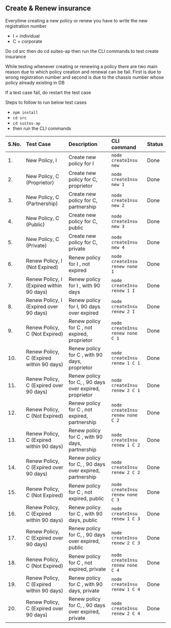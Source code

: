 ## Create & Renew insurance

<p>Everytime creating a new policy or renew you have to write the new registration number</p>

<ul>
<li>I = individual</li>
<li>C = corporate</li>
</ul>

<p>Do cd src then do cd suites-ap then run the CLI commands to test create insurance</p>
<p>While testing whenever creating or renewing a policy there are two main reason due to which policy creation and renewal can be fail. First is due to wrong registration number and second is due to the chassis number whose policy already existing in DB</p>
<p>If a test case fail, do restart the test case</p>

<p>Steps to follow to run below test cases</p>
<ul>
<li> <code>npm install</code> </li>
<li><code>cd src</code></li>
<li><code>cd suites-ap</code></li>
<li>then run the CLI commands</li>
</ul>

| S.No. | Test Case                                | Description                                             | CLI command                      | Status |
| :---- | :--------------------------------------- | :------------------------------------------------------ | :------------------------------- | :----- |
| 1.    | New Policy, I                            | Create new policy for I                                 | `node createInsu new `           | Done   |
| 2.    | New Policy, C (Proprietor)               | Create new policy for C, proprietor                     | `node createInsu new 1`          | Done   |
| 3.    | New Policy, C (Partnership)              | Create new policy for C, partnership                    | `node createInsu new 2`          | Done   |
| 4.    | New Policy, C (Public)                   | Create new policy for C, public                         | `node createInsu new 3`          | Done   |
| 5.    | New Policy, C (Private)                  | Create new policy for C, private                        | `node createInsu new 4`          | Done   |
| 6.    | Renew Policy, I (Not Expired)            | Renew policy for I , not expired                        | `node createInsu renew none I`   | Done   |
| 7.    | Renew Policy, I (Expired within 90 days) | Renew policy for I , with 90 days                       | `node createInsu renew 1 I`      | Done   |
| 8.    | Renew Policy, I (Expired over 90 days)   | Renew policy for I, 90 days over expired                | `node createInsu renew 2 I`      | Done   |
| 9.    | Renew Policy, C (Not Expired)            | Renew policy for C , not expired, proprietor            | `node createInsu renew none C 1` | Done   |
| 10.   | Renew Policy, C (Expired within 90 days) | Renew policy for C , with 90 days, proprietor           | `node createInsu renew 1 C 1`    | Done   |
| 11.   | Renew Policy, C (Expired over 90 days)   | Renew policy for C, , 90 days over expired, proprietor  | `node createInsu renew 2 C 1`    | Done   |
| 12.   | Renew Policy, C (Not Expired)            | Renew policy for C , not expired, partnership           | `node createInsu renew none C 2` | Done   |
| 13.   | Renew Policy, C (Expired within 90 days) | Renew policy for C , with 90 days, partnership          | `node createInsu renew 1 C 2`    | Done   |
| 14.   | Renew Policy, C (Expired over 90 days)   | Renew policy for C, , 90 days over expired, partnership | `node createInsu renew 2 C 2`    | Done   |
| 15.   | Renew Policy, C (Not Expired)            | Renew policy for C , not expired, public                | `node createInsu renew none C 3` | Done   |
| 16.   | Renew Policy, C (Expired within 90 days) | Renew policy for C , with 90 days, public               | `node createInsu renew 1 C 3`    | Done   |
| 17.   | Renew Policy, C (Expired over 90 days)   | Renew policy for C, , 90 days over expired, public      | `node createInsu renew 2 C 3`    | Done   |
| 18.   | Renew Policy, C (Not Expired)            | Renew policy for C , not expired, private               | `node createInsu renew none C 4` | Done   |
| 19.   | Renew Policy, C (Expired within 90 days) | Renew policy for C , with 90 days, private              | `node createInsu renew 1 C 4`    | Done   |
| 20.   | Renew Policy, C (Expired over 90 days)   | Renew policy for C, , 90 days over expired, private     | `node createInsu renew 2 C 4`    | Done   |
